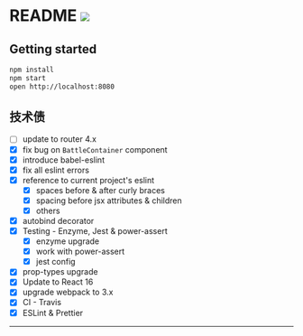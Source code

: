 # README [![][Badges: Travis CI]][Links: Travis CI]

## Getting started 

```bash
npm install
npm start 
open http://localhost:8080
```

## 技术债

* [ ] update to router 4.x
* [x] fix bug on `BattleContainer` component 
* [x] introduce babel-eslint 
* [x] fix all eslint errors  
* [x] reference to current project's eslint
  * [x] spaces before & after curly braces
  * [x] spacing before jsx attributes & children
  * [x] others 
* [x] autobind decorator
* [x] Testing - Enzyme, Jest & power-assert
  * [x] enzyme upgrade 
  * [x] work with power-assert
  * [x] jest config 
* [x] prop-types upgrade 
* [x] Update to React 16
* [x] upgrade webpack to 3.x
* [x] CI - Travis
* [x] ESLint & Prettier

---

[Badges: Travis CI]: https://travis-ci.org/linesh-simplicity/basic-react.svg?branch=master
[Links: Travis CI]: https://travis-ci.org/linesh-simplicity/basic-react
